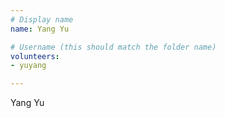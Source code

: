 ```yaml
---
# Display name
name: Yang Yu   

# Username (this should match the folder name)
volunteers:
- yuyang

---
```


Yang Yu   
